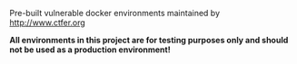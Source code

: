 

Pre-built vulnerable docker environments  maintained by http://www.ctfer.org

**All environments in this project are for testing purposes only and should not be used as a production environment!**